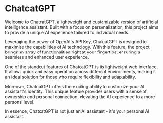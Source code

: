 # ChatcatGPT

Welcome to ChatcatGPT, a lightweight and customizable version of artificial intelligence assistant. Built with a focus on personalization, this project aims to provide a unique AI experience tailored to individual needs.

Leveraging the power of OpenAI's API Key, ChatcatGPT is designed to maximize the capabilities of AI technology. With this feature, the project brings an array of functionalities right at your fingertips, ensuring a seamless and enhanced user experience.

One of the standout features of ChatcatGPT is its lightweight web interface. It allows quick and easy operation across different environments, making it an ideal solution for those who require flexibility and adaptability.

Moreover, ChatcatGPT offers the exciting ability to customize your AI assistant's identity. This unique feature provides users with a sense of ownership and personal connection, elevating the AI experience to a more personal level.

In essence, ChatcatGPT is not just an AI assistant - it's your personal AI assistant.
